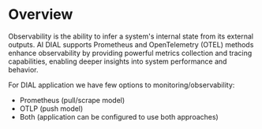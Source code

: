 # Overview

Observability is the ability to infer a system's internal state from its external outputs.
AI DIAL supports Prometheus and OpenTelemetry (OTEL) methods enhance observability by providing powerful metrics collection and tracing capabilities, enabling deeper insights into system performance and behavior.

For DIAL application we have few options to monitoring/observability:
- Prometheus (pull/scrape model)
- OTLP (push model)
- Both (application can be configured to use both approaches)